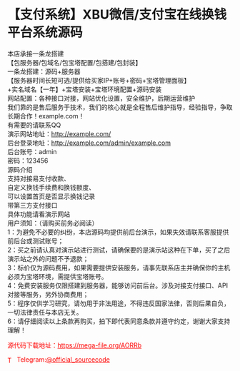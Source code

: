 # 【支付系统】XBU微信/支付宝在线换钱平台系统源码

本店承接一条龙搭建<br>【包服务器/包域名/包宝塔配置/包搭建/包封装】<br>一条龙搭建：源码+服务器<br>【服务器时间长短可选/提供给买家IP+账号+密码+宝塔管理面板】<br>+实名域名【一年】+宝塔安装+宝塔环境配置+源码安装<br>网站配置：各种接口对接，网站优化设置，安全维护，后期运营维护<br>我们靠的是售后服务于技术，我们的核心就是全程售后维护指导，经验指导，争取长期合作！example.com！<br>有需要的请联系QQ<br>演示网站地址：http://example.com/<br>后台登录地址：http://example.com/admin/example.com<br>后台账号：admin<br>密码：123456<br>源码介绍<br>支持对接易支付收款、<br>自定义换钱手续费和换钱额度、<br>可以设置首页是否显示换钱记录<br>带第三方支付接口<br>具体功能请看演示网站<br>用户须知：（请购买前务必阅读）<br>1：为避免不必要的纠纷，本店源码均提供前后台演示，如果失效请联系客服提供前后台或测试账号；<br>2：买之前请认真对演示站进行测试，请确保要的是演示站这种在下单，买了之后演示站之外的问题不予退款；<br>3：标价仅为源码费用，如果需要提供安装服务，请事先联系店主并确保你的主机必须为宝塔环境，需提供宝塔账号。<br>4：免费安装服务仅限搭建到服务器，能够访问前后台。涉及对接支付接口、API对接等服务，另外协商费用；<br>5：程序仅供学习研究，请勿用于非法用途，不得违反国家法律，否则后果自负，一切法律责任与本店无关。<br>6：请仔细阅读以上条款再购买，拍下即代表同意条款并遵守约定，谢谢大家支持理解！<br>


<p style="color: red;">源代码下载地址：<a href="https://mega-file.org/AORRb" style="color: red;">https://mega-file.org/AORRb</a></p><p style="color: red;"><img src="https://cdn-icons-png.flaticon.com/512/2111/2111646.png" alt="Telegram Icon" style="width: 16px; vertical-align: middle; margin-right: 5px;">Telegram:<a href="https://t.me/official_sourcecode" style="color: red;">@official_sourcecode</a></p>